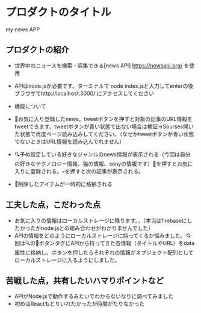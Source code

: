 # プロダクトのタイトル
 my news APP 
## プロダクトの紹介
- 世界中のニュースを検索・収集できる[news API] https://newsapi.org/ を使用
- APIはnode.jsが必要です。ターミナルで node index.jsと入力してenterの後ブラウザでhttp://localhost:3000/ にアクセスしてください

- 機能について
- 💛お気に入り登録したnews。tweetボタンを押すと対象の記事のURL情報をtweetできます。tweetボタンが青い状態で出ない場合は検証→Sourses開いた状態で再度ページ読み込みしてください。（なぜかtweetボタンが青い状態でないときはURL情報を読み込んでれません）
- 🔍予め設定している好きなジャンルのnews情報が表示される（今回は自分の好きなテクノロジー情報、猫の情報、sonyの情報です）💛を押すとお気に入りに登録される。💀を押すと次の記事が表示される。
- 🚮削除したアイテムが一時的に格納される
## 工夫した点，こだわった点
- お気に入りの情報はローカルストレージに残ります。。（本当はfirebaseにしたかったがnode.jsとの組み合わせがわかりませんでした）
- APIの情報をどのようにローカルストレージに持ってくるか悩みました。今回は🔍の💛ボタンタグにAPIから持ってきた各情報（タイトルやURL）をdata属性に格納し、ボタンを押したらそれぞれの情報がオブジェクト配列としてローカルストレージに入るようにしました。
## 苦戦した点，共有したいハマりポイントなど
- APIがNode.jsで動作するみたいでわからないなりに調べてみました
- 初めはReactもとりいれたかったが時間がたりなかった
